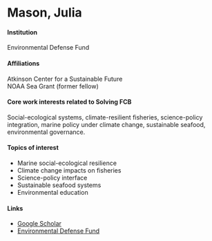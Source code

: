 # Mason, Julia

#### Institution

Environmental Defense Fund

#### Affiliations

Atkinson Center for a Sustainable Future\
NOAA Sea Grant (former fellow)

#### Core work interests related to Solving FCB

Social-ecological systems, climate-resilient fisheries, science-policy integration, marine policy under climate change, sustainable seafood, environmental governance.

#### Topics of interest

* Marine social-ecological resilience
* Climate change impacts on fisheries
* Science-policy interface
* Sustainable seafood systems
* Environmental education

#### Links

* [Google Scholar](https://scholar.google.com/citations?user=QklCkLQAAAAJ)
* [Environmental Defense Fund](https://www.edf.org/people/julia-g-mason)
